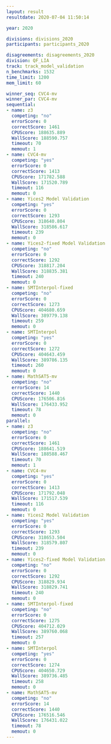 ```yaml
---
layout: result
resultdate: 2020-07-04 11:50:14

year: 2020

divisions: divisions_2020
participants: participants_2020

disagreements: disagreements_2020
division: QF_LIA
track: track_model_validation
n_benchmarks: 1532
time_limit: 1200
mem_limit: 60

winner_seq: CVC4-mv
winner_par: CVC4-mv
sequential:
- name: z3
  competing: "no"
  errorScore: 0
  correctScore: 1461
  CPUScore: 188635.889
  WallScore: 188590.757
  timeout: 70
  memout: 1
- name: CVC4-mv
  competing: "yes"
  errorScore: 0
  correctScore: 1413
  CPUScore: 171782.588
  WallScore: 171520.789
  timeout: 116
  memout: 0
- name: Yices2 Model Validation
  competing: "yes"
  errorScore: 0
  correctScore: 1293
  CPUScore: 318640.804
  WallScore: 318586.617
  timeout: 239
  memout: 0
- name: Yices2-fixed Model Validation
  competing: "no"
  errorScore: 0
  correctScore: 1292
  CPUScore: 318817.204
  WallScore: 318835.381
  timeout: 240
  memout: 0
- name: SMTInterpol-fixed
  competing: "no"
  errorScore: 0
  correctScore: 1273
  CPUScore: 404680.659
  WallScore: 389779.138
  timeout: 259
  memout: 0
- name: SMTInterpol
  competing: "yes"
  errorScore: 0
  correctScore: 1272
  CPUScore: 404643.459
  WallScore: 389786.135
  timeout: 260
  memout: 0
- name: MathSAT5-mv
  competing: "no"
  errorScore: 14
  correctScore: 1440
  CPUScore: 176506.816
  WallScore: 176433.952
  timeout: 78
  memout: 0
parallel:
- name: z3
  competing: "no"
  errorScore: 0
  correctScore: 1461
  CPUScore: 188641.519
  WallScore: 188588.467
  timeout: 70
  memout: 1
- name: CVC4-mv
  competing: "yes"
  errorScore: 0
  correctScore: 1413
  CPUScore: 171792.048
  WallScore: 171517.539
  timeout: 116
  memout: 0
- name: Yices2 Model Validation
  competing: "yes"
  errorScore: 0
  correctScore: 1293
  CPUScore: 318653.504
  WallScore: 318579.807
  timeout: 239
  memout: 0
- name: Yices2-fixed Model Validation
  competing: "no"
  errorScore: 0
  correctScore: 1292
  CPUScore: 318829.934
  WallScore: 318829.741
  timeout: 240
  memout: 0
- name: SMTInterpol-fixed
  competing: "no"
  errorScore: 0
  correctScore: 1275
  CPUScore: 404712.029
  WallScore: 389760.068
  timeout: 257
  memout: 0
- name: SMTInterpol
  competing: "yes"
  errorScore: 0
  correctScore: 1274
  CPUScore: 404650.729
  WallScore: 389736.485
  timeout: 258
  memout: 0
- name: MathSAT5-mv
  competing: "no"
  errorScore: 14
  correctScore: 1440
  CPUScore: 176516.546
  WallScore: 176431.022
  timeout: 78
  memout: 0
---
```

